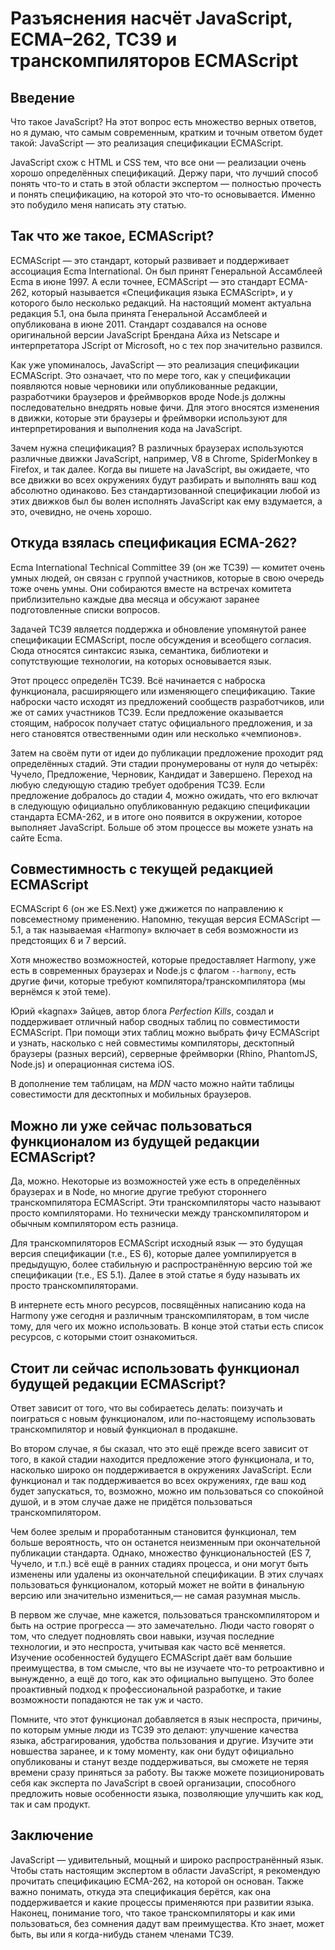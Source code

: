 # Разъяснения насчёт JavaScript, ECMA–262, TC39 и транскомпиляторов ECMAScript

## Введение

Что такое JavaScript? На этот вопрос есть множество верных ответов, но я думаю,
что самым современным, кратким и точным ответом будет такой: JavaScript — это
реализация спецификации ECMAScript.

JavaScript схож с HTML и CSS тем, что все они — реализации очень хорошо
определённых спецификаций. Держу пари, что лучший способ понять что-то и стать
в этой области экспертом — полностью прочесть и понять спецификацию, на
которой это что-то основывается. Именно это побудило меня написать эту статью.

## Так что же такое, ECMAScript?

ECMAScript — это стандарт, который развивает и поддерживает ассоциация Ecma
International. Он был принят Генеральной Ассамблеей Ecma в июне 1997.
А если точнее, ECMAScript — это стандарт ECMA-262, который называется
«Спецификация языка ECMAScript», и у которого было несколько редакций.
На настоящий момент актуальна редакция 5.1, она была принята
Генеральной Ассамблеей и опубликована в июне 2011. Стандарт создавался на основе
оригинальной версии JavaScript Брендана Айха из Netscape и интерпретатора
JScript от Microsoft, но с тех пор значительно развился.

Как уже упоминалось, JavaScript — это реализация спецификации ECMAScript.
Это означает, что по мере того, как у спецификации появляются новые черновики
или опубликованные редакции, разработчики браузеров и фреймворков вроде Node.js
должны последовательно внедрять новые фичи. Для этого вносятся изменения в
движки, которые эти браузеры и фреймворки используют для интерпретирования и
выполнения кода на JavaScript.

Зачем нужна спецификация? В различных браузерах используются различные движки
JavaScript, например, V8 в Chrome, SpiderMonkey в Firefox, и так далее.
Когда вы пишете на JavaScript, вы ожидаете, что все движки во всех окружениях
будут разбирать и выполнять ваш код абсолютно одинаково. Без стандартизованной
спецификации любой из этих движков был бы волен исполнять JavaScript как ему
вздумается, а это, очевидно, не очень хорошо.

## Откуда взялась cпецификация ECMA-262?

Ecma International Technical Committee 39 (он же TC39) — комитет очень умных
людей, он связан с группой участников, которые в свою очередь тоже очень
умны. Они собираются вместе на встречах комитета приблизительно каждые два
месяца и обсужают заранее подготовленные списки вопросов.

Задачей TC39 является поддержка и обновление упомянутой ранее спецификации
ECMAScript, после обсуждения и всеобщего согласия. Сюда относятся синтаксис
языка, семантика, библиотеки и сопутствующие технологии, на которых основывается
язык.

Этот процесс определён TC39. Всё начинается с наброска функционала, расширяющего
или изменяющего спецификацию. Такие наброски часто исходят из предложений
сообществ разработчиков, или же от самих участников TC39. Если предложение
оказывается стоящим, набросок получает статус официального предложения, и
за него становятся отвественными один или несколько «чемпионов».

Затем на своём пути от идеи до публикации предложение проходит ряд определённых
стадий. Эти стадии пронумерованы от нуля до четырёх: Чучело, Предложение,
Черновик, Кандидат и Завершено. Переход на любую следующую стадию требует
одобрения TC39. Если предложение добралось до стадии 4, можно ожидать, что его
включат в следующую официально опубликованную редакцию спецификации стандарта
ECMA-262, и в итоге оно появится в окружении, которое выполняет JavaScript.
Больше об этом процессе вы можете узнать на сайте Ecma.

## Совместимность с текущей редакцией ECMAScript

ECMAScript 6 (он же ES.Next) уже джижется по направлению к повсеместному
применению. Напомню, текущая версия ECMAScript — 5.1, а так называемая
«Harmony» включает в себя возможности из предстоящих 6 и 7 версий.

Хотя множество возможностей, которые предоставляет Harmony, уже есть в
современных браузерах и Node.js с флагом `--harmony`, есть другие фичи, которые
требуют компилятора/транскомпилятора (мы вернёмся к этой теме).

Юрий «kagnax» Зайцев, автор блога *Perfection Kills*, создал и поддерживает
отличный набор сводных таблиц по совместимости ECMAScript. При помощи этих
таблиц можно выбрать фичу ECMAScript и узнать, насколько с ней совместимы
компиляторы, десктопный браузеры (разных версий), серверные фреймворки (Rhino,
PhantomJS, Node.js) и операционная система iOS.

В дополнение тем таблицам, на *MDN* часто можно найти таблицы совестимости для
десктопных и мобильных браузеров.

## Можно ли уже сейчас пользоваться функционалом из будущей редакции ECMAScript?

Да, можно. Некоторые из возможностей уже есть в определённых браузерах и в Node,
но многие другие требуют стороннего транскомпилятора ECMAScript. Эти
транскомпиляторы часто называют просто компиляторами. Но технически между
транскомпилятором и обычным компилятором есть разница.

Для транскомпиляторов ECMAScript исходный язык — это будущая версия спецификации
(т.е., ES 6), которые далее уомпилируется в предыдущую, более стабильную и
распространённую версию той же спецификации (т.е., ES 5.1). Далее в этой статье
я буду называть их просто транскомпиляторами.

В интернете есть много ресурсов, посвящённых написанию кода на Harmony уже
сегодня и различным транскомпиляторам, в том числе тому, для чего их можно
использовать. В конце этой статьи есть список ресурсов, с которыми стоит
ознакомиться.

## Стоит ли сейчас использовать функционал будущей редакции ECMAScript?

Ответ зависит от того, что вы собираетесь делать: поизучать и поиграться с новым
функционалом, или по-настоящему использовать транскомпилятор и новый функционал
в продакшне.

Во втором случае, я бы сказал, что это ещё прежде всего зависит от того, в
какой стадии находится предложение этого функционала, и то, насколько широко
он поддерживается в окружениях JavaScript. Если функционал и так поддерживается
во всех окружениях, где ваш код будет запускаться, то, возможно, можно им
пользоваться со спокойной душой, и в этом случае даже не придётся пользоваться
транскомпилятором.

Чем более зрелым и проработанным становится функционал, тем больше вероятность,
что он останется неизменным при окончательной публикации стандарта. Однако,
множество функциональностей (ES 7, Чучело, и т.п.) всё ещё в ранних стадиях
процесса, и они могут быть изменены или удалены из окончательной спецификации.
В этих случаях пользоваться функционалом, который может не войти в финальную
версию или значительно измениться,— не самая разумная мысль.

В первом же случае, мне кажется, пользоваться транскомпилятором и быть на острие
прогресса — это замечательно. Люди часто говорят о том, что следует подновлять
свои навыки, изучая последние технологии, и это неспроста, учитывая как часто
всё меняется. Изучение особенностей будущего ECMAScript даёт вам большие
преимущества, в том смысле, что вы не изучаете что-то ретроактивно и вынужденно,
а ещё до того, как это официально выпущено. Это более проактивный подход к
профессиональной разработке, и такие возможности попадаются не так уж и часто.

Помните, что этот функционал добавляется в язык неспроста, причины, по которым
умные люди из TC39 это делают: улучшение качества языка, абстрагирования,
удобства пользования и другие. Изучите эти новшества заранее, и к тому моменту,
как они будут официально опубликованы и станут везде поддерживаться, вы сможете
не теряя времени сразу приняться за работу. Вы также можете позиционировать
себя как эксперта по JavaScript в своей организации, способного предложить
новые особенности языка, позволяющие улучшить как код, так и сам продукт.

## Заключение

JavaScript — удивительный, мощный и широко распространённый язык. Чтобы стать
настоящим экспертом в области JavaScript, я рекомендую прочитать спецификацию
ECMA-262, на которой он основан. Также важно понимать, откуда эта
спецификация берётся, как она поддерживается и какие процессы применяются при
развитии языка. Наконец, понимание того, что такое транскомпиляторы и как ими
пользоваться, без сомнения дадут вам преимущества. Кто знает, может быть, вы
или я когда-нибудь станем членами TC39.

